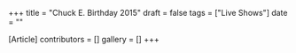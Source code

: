 +++
title = "Chuck E. Birthday 2015"
draft = false
tags = ["Live Shows"]
date = ""

[Article]
contributors = []
gallery = []
+++